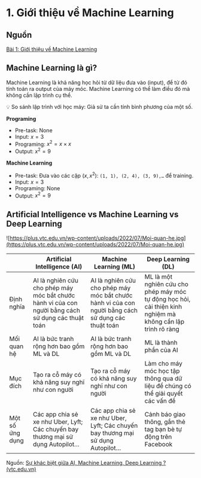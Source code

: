 # 1. Giới thiệu về Machine Learning

## Nguồn

[Bài 1: Giới thiệu về Machine Learning](https://machinelearningcoban.com/2016/12/26/introduce/)

## Machine Learning là gì?

Machine Learning là khả năng học hỏi từ dữ liệu đưa vào (input), để từ đó tính toán ra output của máy móc. Machine Learning có thể làm điều đó mà không cần lập trình cụ thể.

<aside>
💡 So sánh lập trình với học máy: Giả sử ta cần tính bình phương của một số.

********************Programing********************

- Pre-task: None
- Input: $`x = 3`$
- Programing: $`x^2 = x \times x`$
- Output: $`x^2 = 9`$

********************************Machine Learning********************************

- Pre-task: Đưa vào các cặp $`(x, x^2)`$: `(1, 1), (2, 4), (3, 9),…` để training.
- Input: $`x = 3`$
- Programing: None
- Output: $`x^2 = 9`$
</aside>

## Artificial Intelligence vs Machine Learning vs Deep Learning

![https://plus.vtc.edu.vn/wp-content/uploads/2022/07/Moi-quan-he.jpg](https://plus.vtc.edu.vn/wp-content/uploads/2022/07/Moi-quan-he.jpg)

|  | Artificial Intelligence (AI) | Machine Learning (ML) | Deep Learning (DL) |
| --- | --- | --- | --- |
| Định nghĩa | AI là nghiên cứu cho phép máy móc bắt chước hành vi của con người bằng cách sử dụng các thuật toán | AI là nghiên cứu cho phép máy móc bắt chước hành vi của con người bằng cách sử dụng các thuật toán | ML là một nghiên cứu cho phép máy móc tự động học hỏi, cải thiện kinh nghiệm mà không cần lập trình rõ ràng |
| Mối quan hệ | AI là bức tranh rộng hơn bao gồm ML và DL | AI là bức tranh rộng hơn bao gồm ML và DL | ML là thành phần của AI |
| Mục đích | Tạo ra cỗ máy có khả năng suy nghĩ như con người | Tạo ra cỗ máy có khả năng suy nghĩ như con người | Làm cho máy móc học tập thông qua dữ liệu để chúng có thể giải quyết các vấn đề |
| Một số ứng dụng | Các app chia sẻ xe như Uber, Lyft; Các chuyến bay thương mại sử dụng Autopilot… | Các app chia sẻ xe như Uber, Lyft; Các chuyến bay thương mại sử dụng Autopilot… | Cảnh báo giao thông, gắn thẻ tag bạn bè tự động trên Facebook |

Nguồn: [Sự khác biệt giữa AI, Machine Learning, Deep Learning ? (vtc.edu.vn)](https://plus.vtc.edu.vn/su-khac-biet-ai-machine-learning-deep-learning/)